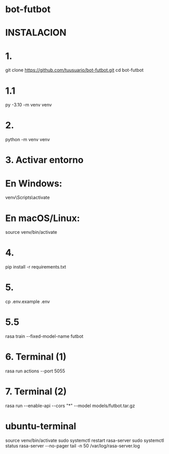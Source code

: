 # bot-futbot

# INSTALACION

# 1.
git clone https://github.com/tuusuario/bot-futbot.git
cd bot-futbot

# 1.1
py -3.10 -m venv venv

# 2.
python -m venv venv

# 3. Activar entorno
# En Windows:
venv\Scripts\activate
# En macOS/Linux:
source venv/bin/activate

# 4.
pip install -r requirements.txt

# 5.
cp .env.example .env

# 5.5
rasa train --fixed-model-name futbot

# 6. Terminal (1)
rasa run actions --port 5055

# 7. Terminal (2)
rasa run --enable-api --cors "*" --model models/futbot.tar.gz

# ubuntu-terminal
source venv/bin/activate
sudo systemctl restart rasa-server
sudo systemctl status rasa-server --no-pager
tail -n 50 /var/log/rasa-server.log
